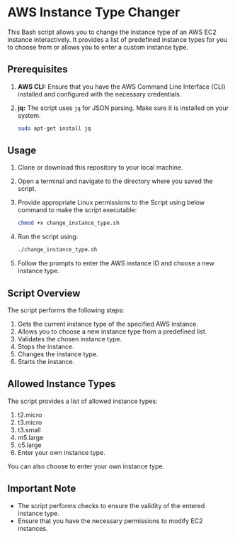 # AWS Instance Type Changer

This Bash script allows you to change the instance type of an AWS EC2 instance interactively. It provides a list of predefined instance types for you to choose from or allows you to enter a custom instance type.

## Prerequisites

1. **AWS CLI:** Ensure that you have the AWS Command Line Interface (CLI) installed and configured with the necessary credentials.

2. **jq:** The script uses `jq` for JSON parsing. Make sure it is installed on your system.

   ```bash
   sudo apt-get install jq

## Usage
1. Clone or download this repository to your local machine.

2. Open a terminal and navigate to the directory where you saved the script.

3. Provide appropriate Linux permissions to the Script using below command to make the script executable:

   ```bash
   chmod +x change_instance_type.sh

4. Run the script using:

   ```bash
   ./change_instance_type.sh

5. Follow the prompts to enter the AWS instance ID and choose a new instance type.

## Script Overview

The script performs the following steps:

1. Gets the current instance type of the specified AWS instance.
2. Allows you to choose a new instance type from a predefined list.
3. Validates the chosen instance type.
4. Stops the instance.
5. Changes the instance type.
6. Starts the instance.

## Allowed Instance Types
The script provides a list of allowed instance types:

1. t2.micro
2. t3.micro
3. t3.small
4. m5.large
5. c5.large
0. Enter your own instance type.

You can also choose to enter your own instance type.

## Important Note
- The script performs checks to ensure the validity of the entered instance type.
- Ensure that you have the necessary permissions to modify EC2 instances.
